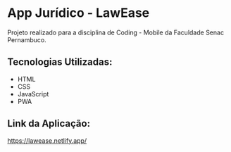 # App Jurídico - LawEase

Projeto realizado para a disciplina de Coding - Mobile da Faculdade Senac Pernambuco.

## Tecnologias Utilizadas:
- HTML
- CSS
- JavaScript
- PWA

## Link da Aplicação:

https://lawease.netlify.app/
